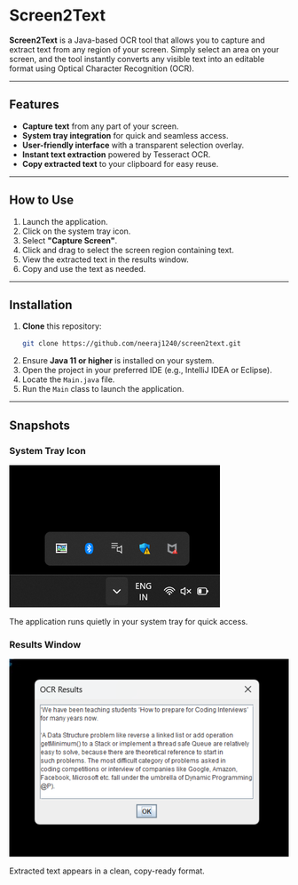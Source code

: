 # Screen2Text

**Screen2Text** is a Java-based OCR tool that allows you to capture and extract text from any region of your screen. Simply select an area on your screen, and the tool instantly converts any visible text into an editable format using Optical Character Recognition (OCR).

---

## Features

- **Capture text** from any part of your screen.
- **System tray integration** for quick and seamless access.
- **User-friendly interface** with a transparent selection overlay.
- **Instant text extraction** powered by Tesseract OCR.
- **Copy extracted text** to your clipboard for easy reuse.

---

## How to Use

1. Launch the application.
2. Click on the system tray icon.
3. Select **"Capture Screen"**.
4. Click and drag to select the screen region containing text.
5. View the extracted text in the results window.
6. Copy and use the text as needed.

---

## Installation

1. **Clone** this repository:
   ```bash
   git clone https://github.com/neeraj1240/screen2text.git
   ```
2. Ensure **Java 11 or higher** is installed on your system.
3. Open the project in your preferred IDE (e.g., IntelliJ IDEA or Eclipse).
4. Locate the `Main.java` file.
5. Run the `Main` class to launch the application.

---

## Snapshots

### System Tray Icon
![System Tray Icon](snapshots/tray.png) <!-- Add the path or URL to the image -->

The application runs quietly in your system tray for quick access.



### Results Window
![Results Window](snapshots/Screenshot%202025-01-28%20203113.png)

 <!-- Add the path or URL to the image -->

Extracted text appears in a clean, copy-ready format.


